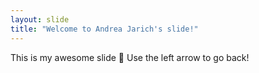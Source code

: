 ```yaml
---
layout: slide
title: "Welcome to Andrea Jarich's slide!"
---
```

This is my awesome slide :tada:
Use the left arrow to go back!
